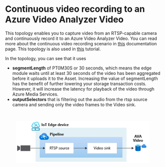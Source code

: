 # Continuous video recording to an Azure Video Analyzer Video

This topology enables you to capture video from an RTSP-capable camera and continuously record it to an Azure Video Analyzer Video. You can read more about the continuous video recording scenario in [this](https://docs.microsoft.com/azure/azure-video-analyzer/video-analyzer-docs/continuous-video-recording-concept.md) documentation page. This topology is also used in [this](https://docs.microsoft.com/azure/azure-video-analyzer/video-analyzer-docs/continuous-video-recording-tutorial) tutorial.

In the topology, you can see that it uses
* **segmentLength** of PT0M30S or 30 seconds, which means the edge module waits until at least 30 seconds of the video has been aggregated before it uploads it to the Asset. Increasing the value of segmentLength has the benefit of further lowering your storage transaction costs. However, it will increase the latency for playback of the video through Azure Media Services.
* **outputSelectors** that is filtering out the audio from the rtsp source camera and sending only the video frames to the Video sink.

<br>
<p align="center">
  <img src="./topology.png" title="Continuous video recording to AVA Video Sink"/>
</p>
<br>
